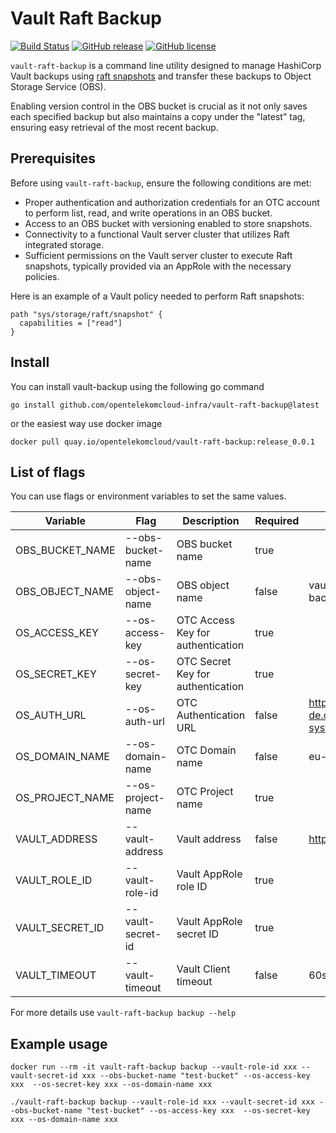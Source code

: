 # Vault Raft Backup

[![Build Status](https://zuul.otc-service.com/api/tenant/eco/badge?project=opentelekomcloud-infra/vault-raft-backup&pipeline=gate)](https://zuul.otc-service.com/t/eco/builds?project=opentelekomcloud-infra%2Fvault-raft-backup&pipeline=gate)
[![GitHub release](https://img.shields.io/github/v/release/opentelekomcloud-infra/vault-raft-backup.svg)](https://github.com/opentelekomcloud-infra/vault-raft-backup/releases/latest)
[![GitHub license](https://img.shields.io/github/license/opentelekomcloud-infra/vault-raft-backup.svg)](https://github.com/opentelekomcloud-infra/vault-raft-backup/blob/master/LICENSE)

`vault-raft-backup` is a command line utility designed to manage HashiCorp Vault backups using [raft snapshots](https://learn.hashicorp.com/tutorials/vault/sop-backup) and transfer these backups to Object Storage Service (OBS).

Enabling version control in the OBS bucket is crucial as it not only saves each specified backup but also maintains a copy under the "latest" tag, ensuring easy retrieval of the most recent backup.

## Prerequisites

Before using `vault-raft-backup`, ensure the following conditions are met:

- Proper authentication and authorization credentials for an OTC account to perform list, read, and write operations in an OBS bucket.
- Access to an OBS bucket with versioning enabled to store snapshots.
- Connectivity to a functional Vault server cluster that utilizes Raft integrated storage.
- Sufficient permissions on the Vault server cluster to execute Raft snapshots, typically provided via an AppRole with the necessary policies.

Here is an example of a Vault policy needed to perform Raft snapshots:

```hcl
path "sys/storage/raft/snapshot" {
  capabilities = ["read"]
}

```
## Install

You can install vault-backup using the following go command

    go install github.com/opentelekomcloud-infra/vault-raft-backup@latest

or the easiest way use docker image

    docker pull quay.io/opentelekomcloud/vault-raft-backup:release_0.0.1


## List of flags

You can use flags or environment variables to set the same values.

| Variable        | Flag                   | Description                                              | Required | Default                    |
|-----------------|------------------------|----------------------------------------------------------|---|----------------------------|
| OBS_BUCKET_NAME          | --obs-bucket-name            | OBS bucket name                                             | true |  |
| OBS_OBJECT_NAME   | --obs-object-name    | OBS object name                         | false | vault-raft-backup.snap     |
| OS_ACCESS_KEY     | --os-access-key    | OTC Access Key for authentication                              | true |                            |
| OS_SECRET_KEY | --os-secret-key | OTC Secret Key for authentication                                 | true |                       |
| OS_AUTH_URL   | --os-auth-url       | OTC Authentication URL                                  | false | https://iam.eu-de.otc.t-systems.com/v3                        |
| OS_DOMAIN_NAME   | --os-domain-name      | OTC Domain name                | false |     eu-de                       |
| OS_PROJECT_NAME   | --os-project-name        | OTC Project name                | true |                            |
| VAULT_ADDRESS       | --vault-address           | Vault address                                          | false |    https://127.0.0.1:8200                        |
| VAULT_ROLE_ID       |  --vault-role-id            | Vault AppRole role ID                                        | true |               |
| VAULT_SECRET_ID     |--vault-secret-id         | Vault AppRole secret ID | true |                            |
| VAULT_TIMEOUT     |  --vault-timeout          | Vault Client timeout | false | 60s        |

For more details use `vault-raft-backup backup --help`

## Example usage

```
docker run --rm -it vault-raft-backup backup --vault-role-id xxx --vault-secret-id xxx --obs-bucket-name "test-bucket" --os-access-key xxx  --os-secret-key xxx --os-domain-name xxx
```

```
./vault-raft-backup backup --vault-role-id xxx --vault-secret-id xxx --obs-bucket-name "test-bucket" --os-access-key xxx  --os-secret-key xxx --os-domain-name xxx
```
